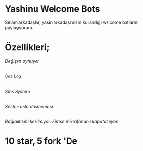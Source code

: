# Yashinu Welcome Bots

Selam arkadaşlar, yasin arkadaşımızın kullandığı welcome botlarını paylaşıyorum.

# Özellikleri;

###### Değişen oynuyor
###### Ses Log
###### Sms System
###### Sesten asla düşmemesi
###### Bağlantısını kesilmiyor. Kimse mikrafonunu kapatamıyor.

# 10 star, 5 fork 'De
